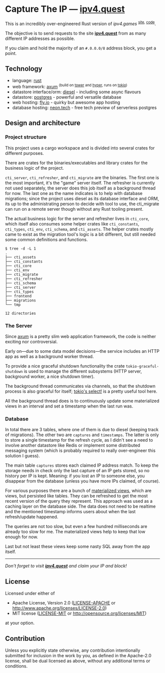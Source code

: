 # Capture The IP — [ipv4.quest]

This is an incredibly over-engineered Rust version of _ipv4.games_ <sup>[site][ipv4.games], [code][ipv4.games-src]</sup>.

The objective is to send requests to the site **[ipv4.quest]** from as many different IP addresses as possible.

If you claim and hold the majority of an `#.0.0.0/8` address block, you get a point.

## Technology

- language: [rust](https://www.rust-lang.org/)
- web framework: [axum] <sup>(build on [tower] and [hyper], runs on [tokio])</sup>
- datastore interface/orm: [diesel] - including some async flavours
- datastore: [postgres] - powerful and versatile database
- web hosting: [fly.io] - quirky but awesome app hosting
- database hosting: [neon.tech] - free tech preview of serverless postgres

## Design and architecture

### Project structure

This project uses a cargo workspace and is divided into several crates for different purposes.

There are crates for the binaries/executables and library crates for the business logic of the project.

`cti_server`, `cti_refresher`, and `cti_migrate` are the binaries. The first one is the most important, it's the "game" server itself. The refresher is currently not used separately, the server does this job itself as a background thread for now. The last one as the name indicates is to help with database migrations; since the project uses diesel as its database interface and ORM, its up to the administrating person to decide with tool to use, the cti_migrate can run on a remote server though without any Rust tooling present.

The actual business logic for the server and refresher lives in `cti_core`, which itself also consumes some helper crates like `cti_constants`, `cti_types`, `cti_env`, `cti_schema`, and `cti_assets`. The helper crates mostly came to exist as the migration tool's logic is a bit different, but still needed some common definitions and functions.

```
$ tree -d -L 1
.
├── cti_assets
├── cti_constants
├── cti_core
├── cti_env
├── cti_migrate
├── cti_refresher
├── cti_schema
├── cti_server
├── cti_types
├── frontend
├── migrations
└── tmp

12 directories
```

### The Server

Since [axum] is a pretty slim web application framework, the code is neither exciting nor controversial.

Early on—due to some data model decisions—the service includes an HTTP app as well as a background worker thread.

To provide a nice graceful shutdown functionality the crate `tokio-graceful-shutdown` is used to manage the different subsystems (HTTP server, background worker, a nice shutdown timer).

The background thread communicates via channels, so that the shutdown process is also graceful for itself; [tokio's select!] is a pretty useful tool here.

All the background thread does is to continuously update some materialized views in an interval and set a timestamp when the last run was.

### Database

In total there are 3 tables, where one of them is due to diesel (keeping track of migrations). The other two are `captures` and `timestamps`. The latter is only to store a single timestamp for the refresh cycle, as I didn't see a need to involve another datastore like Redis or implement some distributed messaging system (which is probably required to really over-engineer this solution I guess).

The main table `captures` stores each claimed IP address match. To keep the storage needs in check only the last capture of an IP gets stored, so no history per IP is kept. Meaning: if you lost an IP to someone else, you disappear from the database (unless you have more IPs claimed, of course).

For various purposes there are a bunch of [materialized views], which are views, but persisted like tables. They can be refreshed to get the most recent version of the query they represent. This approach was used as a caching layer on the database side. The data does not need to be realtime and the mentioned timestamp informs users about when the last refresh/update happened.

The queries are not too slow, but even a few hundred milliseconds are already too slow for me. The materialized views help to keep that low enough for now.

Last but not least these views keep some nasty SQL away from the app itself.

-----

_Don't forget to visit **[ipv4.quest]** and claim your IP and block!_

## License

Licensed under either of

 * Apache License, Version 2.0
   ([LICENSE-APACHE](LICENSE-APACHE) or http://www.apache.org/licenses/LICENSE-2.0)
 * MIT license
   ([LICENSE-MIT](LICENSE-MIT) or http://opensource.org/licenses/MIT)

at your option.

## Contribution

Unless you explicitly state otherwise, any contribution intentionally submitted
for inclusion in the work by you, as defined in the Apache-2.0 license, shall be
dual licensed as above, without any additional terms or conditions.

<!-- links -->

[ipv4.quest]: https://ipv4.quest/
[ipv4.games]: https://ipv4.games/
[ipv4.games-src]: https://github.com/jart/cosmopolitan/blob/master/net/turfwar/turfwar.c
[rust]: https://www.rust-lang.org/
[axum]: https://crates.io/crates/axum
[tower]: https://crates.io/crates/tower
[hyper]: https://crates.io/crates/hyper
[tokio]: https://crates.io/crates/tokio
[diesel]: https://diesel.rs/
[postgres]: https://www.postgresql.org/
[fly.io]: https://fly.io/
[neon.tech]: https://neon.tech/
[tokio's select!]: https://docs.rs/tokio/latest/tokio/macro.select.html
[materialized views]: https://www.postgresql.org/docs/current/rules-materializedviews.html
